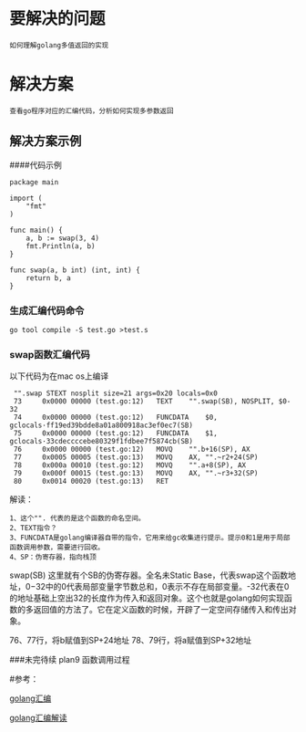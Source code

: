 # 要解决的问题

	如何理解golang多值返回的实现

# 解决方案
	查看go程序对应的汇编代码，分析如何实现多参数返回
	


## 解决方案示例
####代码示例

```
package main

import (
	"fmt"
)

func main() {
	a, b := swap(3, 4)
	fmt.Println(a, b)
}

func swap(a, b int) (int, int) {
	return b, a
}
```
### 生成汇编代码命令
    go tool compile -S test.go >test.s
### swap函数汇编代码
以下代码为在mac os上编译

```
 "".swap STEXT nosplit size=21 args=0x20 locals=0x0
 73     0x0000 00000 (test.go:12)   TEXT    "".swap(SB), NOSPLIT, $0-32
 74     0x0000 00000 (test.go:12)   FUNCDATA    $0, gclocals·ff19ed39bdde8a01a800918ac3ef0ec7(SB)
 75     0x0000 00000 (test.go:12)   FUNCDATA    $1, gclocals·33cdeccccebe80329f1fdbee7f5874cb(SB)
 76     0x0000 00000 (test.go:12)   MOVQ    "".b+16(SP), AX
 77     0x0005 00005 (test.go:13)   MOVQ    AX, "".~r2+24(SP)
 78     0x000a 00010 (test.go:12)   MOVQ    "".a+8(SP), AX
 79     0x000f 00015 (test.go:13)   MOVQ    AX, "".~r3+32(SP)
 80     0x0014 00020 (test.go:13)   RET
```
解读：

	1、这个"". 代表的是这个函数的命名空间。
	2、TEXT指令？
	3、FUNCDATA是golang编译器自带的指令，它用来给gc收集进行提示。提示0和1是用于局部函数调用参数，需要进行回收。
	4、SP：伪寄存器，指向栈顶

swap(SB) 这里就有个SB的伪寄存器。全名未Static Base，代表swap这个函数地址，0−32中的0代表局部变量字节数总和，0表示不存在局部变量。-32代表在0的地址基础上空出32的长度作为传入和返回对象。这个也就是golang如何实现函数的多返回值的方法了。它在定义函数的时候，开辟了一定空间存储传入和传出对象。

76、77行，将b赋值到SP+24地址
78、79行，将a赋值到SP+32地址


###未完待续
plan9 函数调用过程


#参考：

[golang汇编](https://lrita.github.io/2017/12/12/golang-asm/)

[golang汇编解读](https://www.cnblogs.com/yjf512/p/6132868.html)
	








